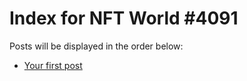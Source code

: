 # Index for NFT World #4091
Posts will be displayed in the order below:

- [Your first post](./001-first.md)

